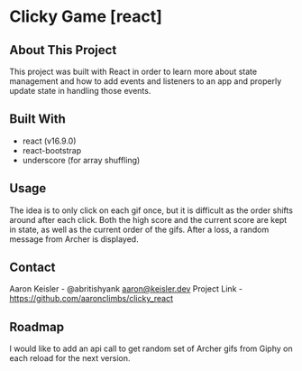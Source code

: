 # Clicky Game [react]

## About This Project

This project was built with React in order to learn more about state management and how to add events and listeners to an app and properly update state in handling those events.

## Built With

- react (v16.9.0)
- react-bootstrap
- underscore (for array shuffling)

## Usage

The idea is to only click on each gif once, but it is difficult as the order shifts around after each click. Both the high score and the current score are kept in state, as well as the current order of the gifs. After a loss, a random message from Archer is displayed.

## Contact
Aaron Keisler - @abritishyank aaron@keisler.dev
Project Link - https://github.com/aaronclimbs/clicky_react

## Roadmap

I would like to add an api call to get random set of Archer gifs from Giphy on each reload for the next version.

